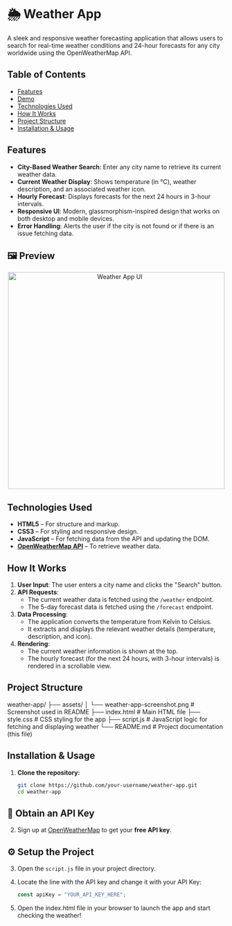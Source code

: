 # 🌦️ Weather App

A sleek and responsive weather forecasting application that allows users to search for real-time weather conditions and 24-hour forecasts for any city worldwide using the OpenWeatherMap API.

## Table of Contents

- [Features](#features)
- [Demo](#demo)
- [Technologies Used](#technologies-used)
- [How It Works](#how-it-works)
- [Project Structure](#project-structure)
- [Installation & Usage](#installation--usage)

## Features

- **City-Based Weather Search**: Enter any city name to retrieve its current weather data.
- **Current Weather Display**: Shows temperature (in °C), weather description, and an associated weather icon.
- **Hourly Forecast**: Displays forecasts for the next 24 hours in 3-hour intervals.
- **Responsive UI**: Modern, glassmorphism-inspired design that works on both desktop and mobile devices.
- **Error Handling**: Alerts the user if the city is not found or if there is an issue fetching data.

## 🖼️ Preview
<p align="center">
  <img src="https://github.com/user-attachments/assets/6bd8e69d-47bc-496a-b541-8695cfd4fefc" alt="Weather App UI" width="500">
</p>

## Technologies Used

- **HTML5** – For structure and markup.
- **CSS3** – For styling and responsive design.
- **JavaScript** – For fetching data from the API and updating the DOM.
- **[OpenWeatherMap API](https://openweathermap.org/)** – To retrieve weather data.

## How It Works

1. **User Input**: The user enters a city name and clicks the "Search" button.
2. **API Requests**:
   - The current weather data is fetched using the `/weather` endpoint.
   - The 5-day forecast data is fetched using the `/forecast` endpoint.
3. **Data Processing**:
   - The application converts the temperature from Kelvin to Celsius.
   - It extracts and displays the relevant weather details (temperature, description, and icon).
4. **Rendering**:
   - The current weather information is shown at the top.
   - The hourly forecast (for the next 24 hours, with 3-hour intervals) is rendered in a scrollable view.

## Project Structure

weather-app/
├── assets/
│ └── weather-app-screenshot.png # Screenshot used in README
├── index.html # Main HTML file
├── style.css # CSS styling for the app
├── script.js # JavaScript logic for fetching and displaying weather
└── README.md # Project documentation (this file)

## Installation & Usage

1. **Clone the repository:**
   ```bash
   git clone https://github.com/your-username/weather-app.git
   cd weather-app
## 🔑 Obtain an API Key

2. Sign up at [OpenWeatherMap](https://openweathermap.org/api) to get your **free API key**.

## ⚙️ Setup the Project

3. Open the `script.js` file in your project directory.

4. Locate the line with the API key and change it with your API Key:
   ```javascript
   const apiKey = "YOUR_API_KEY_HERE";
   
5. Open the index.html file in your browser to launch the app and start checking the weather!



